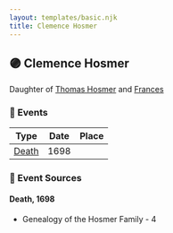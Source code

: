 ```yaml
---
layout: templates/basic.njk
title: Clemence Hosmer
---
```

## 🟣 Clemence Hosmer

Daughter of [Thomas Hosmer](/people/7/70805658) and [Frances ](/people/1/15178620)

### 📆 Events

Type | Date | Place
------ | ------ | ------
[Death](#event-852ac393-e51b-4a31-836a-f9bf3f1d0072) | 1698 |

### 📰 Event Sources

#### <a id="event-852ac393-e51b-4a31-836a-f9bf3f1d0072"></a> Death, 1698
* Genealogy of the Hosmer Family  - 4